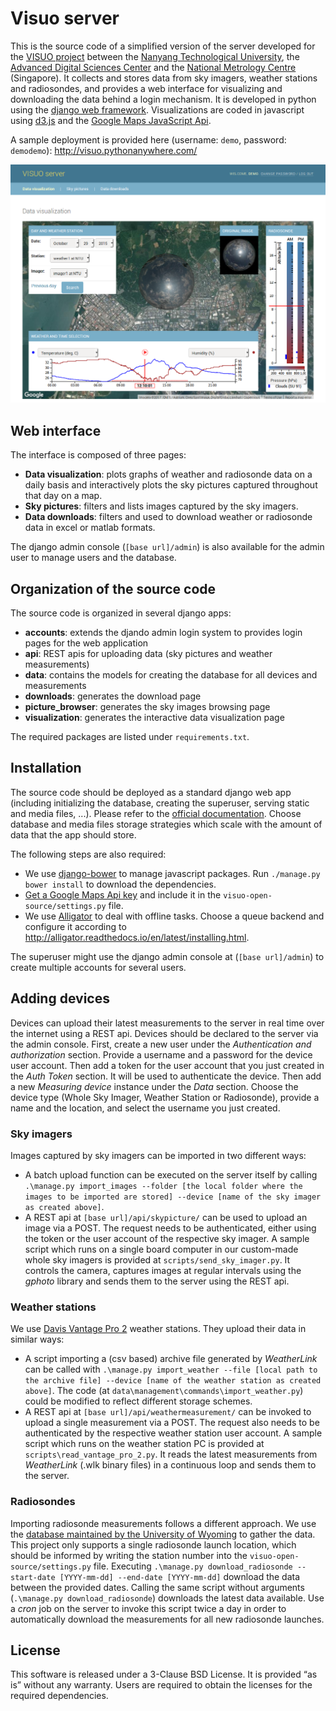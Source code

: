 # Visuo server

This is the source code of a simplified version of the server developed for the [VISUO project](http://vintage.winklerbros.net/clouds.html) between the [Nanyang Technological University](http://www.ntu.edu.sg), the [Advanced Digital Sciences Center](http://adsc.illinois.edu/) and the [National Metrology Centre](https://www.a-star.edu.sg/nmc/) (Singapore). It collects and stores data from sky imagers, weather stations and radiosondes, and provides a web interface for visualizing and downloading the data behind a login mechanism. It is developed in python using the [django web framework](https://www.djangoproject.com/). Visualizations are coded in javascript using [d3.js](https://d3js.org/) and the [Google Maps JavaScript Api](https://developers.google.com/maps/documentation/javascript/).

A sample deployment is provided here (username: `demo`, password: `demodemo`): http://visuo.pythonanywhere.com/

![alt text](https://github.com/FSavoy/visuo-server/raw/master/common-static/img/screenshot.png "Interface screenshot")

## Web interface

The interface is composed of three pages:
- **Data visualization**: plots graphs of weather and radiosonde data on a daily basis and interactively plots the sky pictures captured throughout that day on a map.
- **Sky pictures**: filters and lists images captured by the sky imagers.
- **Data downloads**: filters and used to download weather or radiosonde data in excel or matlab formats.

The django admin console (`[base url]/admin`) is also available for the admin user to manage users and the database.

## Organization of the source code

The source code is organized in several django apps:
- **accounts**: extends the djando admin login system to provides login pages for the web application
- **api**: REST apis for uploading data (sky pictures and weather measurements)
- **data**: contains the models for creating the database for all devices and measurements
- **downloads**: generates the download page
- **picture_browser**: generates the sky images browsing page
- **visualization**: generates the interactive data visualization page

The required packages are listed under `requirements.txt`.

## Installation

The source code should be deployed as a standard django web app (including initializing the database, creating the superuser, serving static and media files, ...). Please refer to the [official documentation](https://docs.djangoproject.com/en/1.11/howto/deployment/). Choose database and media files storage strategies which scale with the amount of data that the app should store.

The following steps are also required:
- We use [django-bower](https://django-bower.readthedocs.io/en/latest/) to manage javascript packages. Run `./manage.py bower install` to download the dependencies.
- [Get a Google Maps Api key](https://developers.google.com/maps/documentation/javascript/get-api-key) and include it in the `visuo-open-source/settings.py` file.
- We use [Alligator](http://alligator.readthedocs.io/en/latest/index.html) to deal with offline tasks. Choose a queue backend and configure it according to http://alligator.readthedocs.io/en/latest/installing.html.

The superuser might use the django admin console at (`[base url]/admin`) to create multiple accounts for several users.

## Adding devices

Devices can upload their latest measurements to the server in real time over the internet using a REST api. Devices should be declared to the server via the admin console. First, create a new user under the *Authentication and authorization* section. Provide a username and a password for the device user account. Then add a token for the user account that you just created in the *Auth Token* section. It will be used to authenticate the device. Then add a new *Measuring device* instance under the *Data* section. Choose the device type (Whole Sky Imager, Weather Station or Radiosonde), provide a name and the location, and select the username you just created.

### Sky imagers

Images captured by sky imagers can be imported in two different ways:
- A batch upload function can be executed on the server itself by calling `.\manage.py import_images --folder [the local folder where the images to be imported are stored] --device [name of the sky imager as created above]`.
- A REST api at `[base url]/api/skypicture/` can be used to upload an image via a POST. The request needs to be authenticated, either using the token or the user account of the respective sky imager. A sample script which runs on a single board computer in our custom-made whole sky imagers is provided at `scripts/send_sky_imager.py`. It controls the camera, captures images at regular intervals using the *gphoto* library and sends them to the server using the REST api.

### Weather stations

We use [Davis Vantage Pro 2](http://www.davisnet.com/solution/vantage-pro2/) weather stations. They upload their data in similar ways:
- A script importing a (csv based) archive file generated by *WeatherLink* can be called with `.\manage.py import_weather --file [local path to the archive file] --device [name of the weather station as created above]`. The code (at `data\management\commands\import_weather.py`) could be modified to reflect different storage schemes.
- A REST api at `[base url]/api/weathermeasurement/` can be invoked to upload a single measurement via a POST. The request also needs to be authenticated by the respective weather station user account. A sample script which runs on the weather station PC is provided at `scripts\read_vantage_pro_2.py`. It reads the latest measurements from *WeatherLink* (.wlk binary files) in a continuous loop and sends them to the server.

### Radiosondes

Importing radiosonde measurements follows a different approach. We use the [database maintained by the University of Wyoming](http://weather.uwyo.edu/upperair/sounding.html) to gather the data. This project only supports a single radiosonde launch location, which should be informed by writing the station number into the `visuo-open-source/settings.py` file. Executing `.\manage.py download_radiosonde --start-date [YYYY-mm-dd] --end-date [YYYY-mm-dd]` download the data between the provided dates. Calling the same script without arguments (`.\manage.py download_radiosonde`) downloads the latest data available. Use a *cron* job on the server to invoke this script twice a day in order to automatically download the measurements for all new radiosonde launches.

## License

This software is released under a 3-Clause BSD License. It is provided “as is” without any warranty. Users are required to obtain the licenses for the required dependencies.
